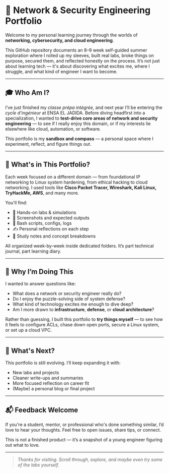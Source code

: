 # 🚀 Network & Security Engineering Portfolio

Welcome to my personal learning journey through the worlds of **networking, cybersecurity, and cloud engineering**.

This GitHub repository documents an 8–9 week self-guided summer exploration where I rolled up my sleeves, built real labs, broke things on purpose, secured them, and reflected honestly on the process. It’s not just about learning tech — it's about discovering what excites me, where I struggle, and what kind of engineer I want to become.

---

## 🎓 Who Am I?

I’ve just finished my *classe prépa intégrée*, and next year I’ll be entering the *cycle d’ingénieur* at ENSA EL JADIDA. Before diving headfirst into a specialization, I wanted to **test-drive core areas of network and security engineering** — to see if I really enjoy this domain, or if my interests lie elsewhere like cloud, automation, or software.

This portfolio is my **sandbox and compass** — a personal space where I experiment, reflect, and figure things out.

---

## 🧭 What's in This Portfolio?

Each week focused on a different domain — from foundational IP networking to Linux system hardening, from ethical hacking to cloud networking. I used tools like **Cisco Packet Tracer, Wireshark, Kali Linux, TryHackMe, AWS**, and many more.

You'll find:

- 🧪 Hands-on labs & simulations  
- 📸 Screenshots and expected outputs  
- 📜 Bash scripts, configs, logs  
- ✍️ Personal reflections on each step  
- 🧠 Study notes and concept breakdowns  

All organized week-by-week inside dedicated folders. It’s part technical journal, part learning diary.

---

## 🌱 Why I’m Doing This

I wanted to answer questions like:

- What does a network or security engineer really do?
- Do I enjoy the puzzle-solving side of system defense?
- What kind of technology excites me enough to dive deep?
- Am I more drawn to **infrastructure**, **defense**, or **cloud architecture**?

Rather than guessing, I built this portfolio to **try things myself** — to see how it feels to configure ACLs, chase down open ports, secure a Linux system, or set up a cloud VPC.

---

## 🔭 What's Next?

This portfolio is still evolving. I’ll keep expanding it with:

- New labs and projects  
- Cleaner write-ups and summaries  
- More focused reflection on career fit  
- (Maybe) a personal blog or final project

---

## 📬 Feedback Welcome

If you're a student, mentor, or professional who's done something similar, I’d love to hear your thoughts. Feel free to open issues, share tips, or connect.

This is not a finished product — it’s a snapshot of a young engineer figuring out what to love.

---

> *Thanks for visiting. Scroll through, explore, and maybe even try some of the labs yourself.*
